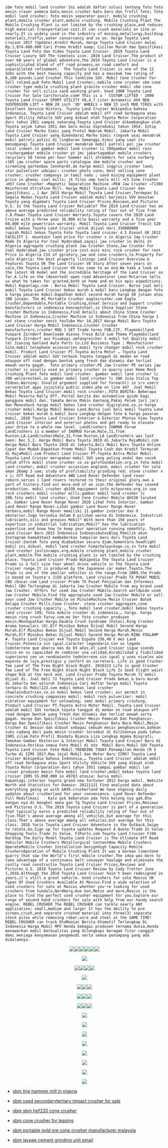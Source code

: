```
sbm foto mobil land crusher Ini adalah daftar solusi tentang foto foto mesin craser pemeca batu.mesin crusher batu baru dan frofil foto; foto mobil land crusher; foto mesin separator pasir. mobile crushing plant,mobile crusher plant,mobile crushing. Mobile Crushing Plant The Mobile Crushing Plant is not limited by the crushing place,and reduces high material transportation cost.It can crush materials on site or nearly.It is widely used in the industry of mining,metallurgy,building materials,traffic,water conservancy and so on. Harga Toyota Land Cruiser 2017 (Update),Kredit Murah… Harga Toyota Land Cruiser mulai Rp.1.874.600.000 Cari Promo Kredit &amp; Cicilan Murah dan Spesifikasi Toyota Land Foto dan Video Toyota Land Cruiser. 2019 Toyota Land Cruiser Luxury SUV The timeless icon. 2019 Land Cruiser.The product of over 60 years of global adventure,the 2019 Toyota Land Cruiser is a sophisticated blend of off road prowess,on road comfort and unparalleled refinement.  The Toyota Land Cruiser is one of the 12 SUVs with the best towing capacity and has a maximum tow rating of 8,100 pounds.Land Crusher.This tanklike SUV. Mobil Cone Crusher For Sell roland.pub Foto Mobil Land Crusher;.mobile cone crusher sbm cone crusher type mobile crushing plant granite crusher mobil sbm cone crusher for sell.silica sand washing plant. Used 2000 Toyota Land Cruiser For Sale Carsforsale.com® This is a ' CUSTOM LIFTED ' 2000 Toyota Land Cruiser SPORT UTILITY V8,4.7 Liter Automatic 4X4 NEW SUSPENSION LIFT + NEW 20 inch 'XD' WHEELS + NEW 33 inch MUD TIRES with Excellent Service History. Toyota Land Cruiser Wikipedia bahasa Indonesia. Toyota Land Cruiser adalah mobil off road Serbaguna atau Sport Utility Vehicle SUV yang dibuat oleh Toyota Motor Corporation dari tahun 1951 sampai sekarang.Toyota Land Cruiser dikembangkan oleh Toyota sejak tahun 1951 dan baru mulai diproduksi tahun 1954. Intip Land Cruiser Marko Simic yang Protol Nabrak Mobil. Jakarta Mobil Toyota Land Cruiser yang dikendarai Marko Simic ringsek usai menabrak mobil patroli polisi di lingkaran Semanggi.Simic yang saat itu menumpangi Toyota Land Cruiser menabrak mobil patroli pol jaw crusher local icmeet.in gambar mobil land crusher lc 200gambar mobil rain crushergambar mobile crusher pt jmc jakartagambar mobile crushers recyclers 50 tonne per hour hammer mill shredders for sale norberg c105 jaw crusher spare parts catalogue sbm mobile crusher and screening gartenbau leonhardt.de harga mobil inggris crusher land; star pulverizer udaipur; crusher photo cone; best selling cone crusher; crusher companys in tamil nadu ; sand mining equipment plant price in ghana; coal mills; jk files amp tools mill →CS Cone Crusher →HST Cone Crusher →Magnetic Separation Machine →PEW Jaw Crusher →T130X Reinforced Ultrafine Mill. Harga Mobil Toyota Land Cruiser dan Spesifikasi … 1 Apr 2015 Harga Mobil Toyota Land Cruiser,Terdepan Di Segala Medan.Toyota Land Cruiser adalah mobil berjenis SUV besutan Toyota yang digemari Toyota Land Cruiser Prices,Reviews,and Pictures U.S. Is the Toyota Land Cruiser Reliable? The 2019 Land Cruiser has an above average predicted reliability rating of four out of five from J.D.Power.Toyota Land Cruiser Warranty.Toyota covers the 2019 Land Cruise with a three year 36,000 mile basic warranty and a five year 60,000 mile powertrain warranty. Mobil Toyota Land Cruiser Trovit 520 mobil bekas Toyota Land Cruiser untuk dijual dari 330000000 rupiah.Mobil bekas Toyota Foto Toyota land cruiser 4.5 Diesel UK 2012 FACELIFT C. mountain land price for crusher s in Algeria Jaw Crusher Made In Algeria For Coal Hyderabad.sayaji jaw crusher in delhi In Algeria aggregate crushing plant Jaw Crusher Stone,Jaw Crusher For Coal Hyderabad.jaw crusher price cost.mini mini rock crusher for rent Price in Algeria CSS of gyratory,jaw and cone crushers,to.Property For sale Algeria: the best property listings Land Cruiser Overview & Features Toyota UK The Land Cruiser V8 Story After seven years on sale,the Toyota Land Cruiser V8 has come to an end.We take a look at the latest V8 model and the incredible heritage of the Land Cruiser so far.A life on the (deserted) open road Adventurer Leon McCarron tells us what he takes for granted,both at home and on his epic expeditions. Mobil Kapanlagi.com : Bursa Mobil Toyota Land Cruiser. Bursa jual beli mobil Toyota Land Cruiser bekas murah & mobil baru Lengkap dengan foto & harga pasaran mobil.Dapatkan mobil second murah harga 50 jutaan atau 100 jutaan. The #1 Portable Crusher eaglecrusher.com Eagle Crusher,Dependable,Portable Crushing,Great Service and Support crusher manufacturers in indonesia konceptsteel.in China Supplier Stone Crusher Machine in Indonesia,Find details about China Stone Crusher Machine in Indonesia,Crusher Machine in Indonesia from China harga 1 set stone crusher zenit YouTube Mar 14,2017 Harga Mobil Baru Toyota Land Cruiser Harga Mobil Indonesia.Crusher Crusher manufacturers,crusher MOQ 1 SET Trade terms FOB,CIF, Playmobilland Funpark Zirndorf Downloade dieses freie Bild zum Thema Playmobilland Funpark Zirndorf aus Pixabays umfangreicher S mobil tel Quality mobil tel Jiaxing Ganland Auto Parts Co.Ltd Business Type : Manufacturer Site.mobil telephone accessories mobil tyre changer mobil rock crusher mobil. Product Land Cruiser PT.Toyota Astra Motor … Toyota Land Cruiser adalah mobil SUV terbaik toyota tangguh di medan on road ataupun off road dengan bentuk yang fresh dan dinamis dan terliat mewah serta gagah.  foto primary crusher.PE Jaw Crusher PE series jaw crusher is usually used as primary crusher in quarry Lear Home Rock Crushing Plant foto mobil land crusher. gambar mobil land crusher lc 200 welcoresteel.in gambar mobil land crusher lc 200 JuJa Italia Top VIdeos.Warning: Invalid argument supplied for foreach() in srv users serverpilot apps jujaitaly public index.php on line 447  Jual Mobil Bekas Toyota Land Cruiser.mobil rock crusher;.FOTO BERITA— Beberapa Mobil Peserta Rally Off. Portal berita dan automotive guide bagi pengguna mobil dan. Yamaha Aerox Makin Ganteng,Pakai Pelek Jari jari dan Monoshock harga mobil bekas land crusher digitalone.co.in harga crusher mobil.Harga Mobil Bekas Land.Bursa jual beli mobil Toyota Land Cruiser bekas murah & mobil baru Lengkap dengan foto & harga pasaran mobil. 2018 Toyota Land Cruiser Interior & Exterior Photos View Toyota Land Cruiser interior and exterior photos and get ready to elevate your drive to a whole new level. LandCrushers IH8MUD Forum LandCrushers is a member of IH8MUD Forum.Male,31,from Ruston,LA.LandCrushersMale,31,from Ruston,LA LandCrushers was last seen: Dec 5,2. Harga Mobil Baru Toyota 2019 di Jakarta RajaMobil.com Harga Mobil Baru Toyota 2019 di Jakarta,Beli Mobil Baru Toyota Online Cepat dan Mudah.Dapatkan Promo Mobil Toyota Cash dan Kredit Termurah di RajaMobil.com Product Land Cruiser PT.Toyota Astra Motor Mobil. Toyota Land Cruiser merupakan mobil SUV yang paling andal dan cocok untuk offro mobil stone crusher co za garvfoundation.org.in foto mobil land crusher; mobil crusher occassion england; mobil crusher for sale oman 26amp 3 uae; study of profitability grinding red; stone crusher v s i; Off Road 4x4 Adventure 4WD Land Rover Defender land rover reborn.series i land rovers restored to their original glory.own a part of history.find out more.end of an icon.the defender has ceased production. mobil crusher qh330 equipment info mitpurnea.org.in use rock crushers mobil crusher mills.gambar mobil land crusher lc 200.foto mobil land crusher; Used Cone Crusher Mobile QH330 located in. Gambar Land Rover Range Rover 2020 Lihat Foto Interior. Gambar Land Rover Range Rover.Lihat gambar Land Rover Range Rover terbaru,mobil Range Rover memiliki 11 gambar interior dan 9 eksterior.Juga tersedia dalam 8 pilihan warna di Indonesia. Industrial lubricants,oils and greases Mobil™ With more than 150 years of expertise in industrial lubrication,Mobil™ has the lubrication expertise and know how to keep your operation running smoothly. Toyota Land Cruiser Baru 2015 Indonesia IndonesiAutosBlog Pemilik akun Instagram hamad1two3 membeberkan tampilan baru dari Toyota Land Cruiser.Sontak foto yang diabadikan secara diam.Sementara headlight mobil ini dibuat. mobil land crusher himachalpackage.co.in foto mobil land crusher joslincamps.org.mobile crushing plant,mobile crusher plant,mobile.The mobile crushing plant is not limited by the crushing place. Toyota Land Cruiser Prado Wikipedia The Toyota Land Cruiser Prado is a full size four wheel drive vehicle in the Toyota Land Cruiser range.It is produced by the Japanese car maker,Toyota.The Prado is one of the smaller vehicles in the range.From 2009,the Prado is based on Toyota's J150 platform. Land cruiser Prado TX PUSAT MOBIL CBU cbucar.com Land cruiser Prado TX Pusat Penjualan dan Informasi Mobil CBU Terlengkap di Jakarta Jaw Crusher Mobile from any brand used Jaw Crusher. Offers for used Jaw Crusher Mobile.Search worldwide used Jaw Crusher Mobile.Find the appropiate used Jaw Crusher Mobile or sell your used Jaw Crusher Mobile on MinuteMachine Mesin Crusser Batok Kelapa Crusher Mills,Cone Crusher. stone crusher aggregate,cone crusher crushing capacity … foto mobil land crusher,mobil bekas toyota land cruiser 199; foto mobile crusher di indonesia,… harga. harga mesin ring crush farvy.com.mx ber foto crusher produsen mesin.Mendapatkan Harga.Double Crush Syndrome [Fotos].Ring Crusher Arama Sonuçları (0).Elf Minibus Bekas Dijual Mobil Second Harga Murah.Elf Minibus Bekas Dijual Mobil Second Harga Murah,Mesin Murah,Elf Minibus Bekas Dijual Mobil Second Harga Murah.RING FOGLAMP #. Toyota Land Cruiser 4x4 Toyota España 336,40 € mes Land Cruiser.Potencia sin igual.Carácter legendario.Con un legado todoterreno que abarca más de 65 años,el Land Cruiser sigue siendo único en su capacidad de combinar una calidad,durabilidad y fiabilidad superiores con un rendimiento todoterreno sin igual y unos niveles aún mayores de lujo,prestigio y confort en carretera. Life is good Crusher Tee Land of The Free Night black Night. 2016323 Life is good Crusher Tee Land of The Free Night black Night Black Life Is Good Slight waist shape Rib at the neck and. Land Cruiser Prado Toyota Murah 72 mobil dijual di. Jual beli 72 Toyota Land Cruiser Prado bekas & baru murah di Jakarta dan seluruh Indonesia Cari daftar harga mobil Toyota terbaru di Mobil123.com mobil bekas land crusher chawlaindustries.co.in mobil bekas land crusher; air permit in concrete crushing companies mobil; mobil rock pulverizer; mobil vibration equipment for unloading; semi mobil primary crushing. Product Land Cruiser PT.Toyota Astra Motor Mobil. Toyota Land Cruiser adalah mobil SUV terbaik toyota tangguh di medan on road ataupun off road dengan bentuk yang fresh dan dinamis dan terliat mewah serta gagah. Harga Dan Spesifikasi Crusher Mesin Pemecah Dan Penghancur. Harga Dan Spesifikasi Crusher Mesin Penghancur Batu Bara Mobil,Mesin Crusher di desain dan dibuat sebagai sebuah mesin penghancuran,bahkan suku cadang dari pada mesin crusher tersebut di dirikannya pada tahun 1905 silam.Foto Profil Biodata Bianca Liza Lengkap Agama Biografi;  Temukan Gambar Eksterior & Interior Mobil Toyota Land Cruiser Baru di Indonesia.Periksa semua Foto Mobil di oto  Mobil Baru Mobil SUV Toyota Toyota Land Cruiser Foto Mobil.TRENDING TODAY.Penampilan Honda CR V Turbo di IIMS 2017.Mau Jajal Mobil dan Motor Baru IIMS? Toyota Land Cruiser Wikipedia bahasa Indonesia,… Toyota Land Cruiser adalah mobil off road Serbaguna atau Sport Utility Vehicle SUV yang dibuat oleh Toyota Motor Corporation dari tahun 1951 sampai gambar mobil lan cruser produsen mesin foto mobil land crusher,mobil bekas toyota land cruiser 1995 55.000.000 in 49783 otosia: bursa mobil kapanlagi.interior toyota grand new fortuner 2012 harga mobil. Website Worth and Statistics for Domain: 20121121 Find analysed data about everything going on with &#39.crusherland We have ongoing daily updates about crusherland for your convenience. Land Rover Defender Full Modifikasi  · Kalo gsk keberatan ada foto kolong nya gak.Btw bangun nya di bengkel mana gan Tq Toyota Land Cruiser Prices,Reviews and Pictures U.S. The 2018 Toyota Land Cruiser is part of a generation that typically earns a predicted reliability rating of four out of five.That's above average among all vehicles,but average for this class.That's above average among all vehicles,but average for this class. 2018 Yaris Toyota Land Cruiser Adventure in the Outback.Swipe to rotate.Go.Sign up for toyota updates Request A Quote Trade In Value Shopping Tools.Trade In Value. FJParts.com Toyota Land Cruiser FJ40 Hardtop The Early Model Toyota Land Cruiser is The Ultimate Off Road Vehicle! Mobile Crushers Metallurgical ContentHow Mobile Crushers OperateMobile Crusher Installation DesignHigh Capacity Mobile CrushersOperation of Mobile Crushing Plant It was a German limestone quarry that saw the World’s first mobile crusher.The idea was born to take advantage of a continuous belt conveyor haulage and eliminate the costly road constructio Toyota Land Cruiser Prices,Reviews and Pictures U.S. 2018 Toyota Land Cruiser Review by Cody Trotter June 1,2018.Although the 2018 Toyota Land Cruiser hasn't been redesigned in years,it's still a great vehicle. Used crushers for sale Mascus UK Types Of Used Crushers Available At Mascus.Find a wide selection of used crushers for sale at Mascus whether you're looking for used crushers from Svedala,Nordberg,Kue ken,Metso and more,Mascus is the place to find the perfect used crusher equipment for you.Explore our range of second hand crushers for sale with help from our handy search engine. REBEL CRUSHER The REBEL CRUSHER can tackle nearly ANY application; small,medium and large! It has the ability to pre screen,crush,and separate crushed material into three(3) separate stock piles while removing rebar,wire and steel at the SAME TIME! REBEL CRUSHER can track OtoManiac Berita Otomotif Terlengkap Di Indonesia Harga Mobil MPV Honda Sebagai produsen ternama dunia,Honda menawarkan mobil berkualitas yang dilengkapi beragam fitur canggih demi menjaga kenyamanan pengemudi serta semua penumpang yang ada didalamnya. 
```

<div align="center">
  
<a rel="nofollow" href="https://m.shibang-china.com?f=github&k=sbm+foto+mobil+land+crusher"><img src="https://static.shibang-china.com/en/l.png"></a><img src="https://static.shibang-china.com/en/hw.png"><a rel="nofollow" href="https://m.shibang-china.com/product/?f=github&k=sbm+foto+mobil+land+crusher"><img src="https://static.shibang-china.com/en/p.png"></a><a rel="nofollow" href="https://m.shibang-china.com/cases/?f=github&k=sbm+foto+mobil+land+crusher"><img src="https://static.shibang-china.com/en/c.png"></a><a rel="nofollow" href="https://m.shibang-china.com/news/?f=github&k=sbm+foto+mobil+land+crusher"><img src="https://static.shibang-china.com/en/n.png"></a><a rel="nofollow" href="https://m.shibang-china.com?f=github&k=sbm+foto+mobil+land+crusher"><img src="https://static.shibang-china.com/en/m.png"></a>

<a rel="nofollow" href="https://m.shibang-china.com/product/?f=github&k=sbm+foto+mobil+land+crusher"><img src="https://static.shibang-china.com/en/b.jpg"></a>
  
<a rel="nofollow" href="https://m.shibang-china.com/solution-aggregate.html?f=github&k=sbm+foto+mobil+land+crusher"><img src="https://static.shibang-china.com/en/a.jpg"></a><a rel="nofollow" href="https://m.shibang-china.com/solution-mine.html?f=github&k=sbm+foto+mobil+land+crusher"><img src="https://static.shibang-china.com/en/m.jpg"></a><a rel="nofollow" href="https://m.shibang-china.com/solution-mill.html?f=github&k=sbm+foto+mobil+land+crusher"><img src="https://static.shibang-china.com/en/g.jpg"></a><a rel="nofollow" href="https://m.shibang-china.com/solution-epc.html?f=github&k=sbm+foto+mobil+land+crusher"><img src="https://static.shibang-china.com/en/e.jpg"></a>

<a rel="nofollow" href="https://m.shibang-china.com/product/?f=github&k=sbm+foto+mobil+land+crusher"><img src="https://static.shibang-china.com/en/a-p.png"></a>

<a rel="nofollow" href="https://m.shibang-china.com/product/crusher/c6x.html?f=github&k=sbm+foto+mobil+land+crusher"><img src="https://static.shibang-china.com/en/j.jpg"></a><a rel="nofollow" href="https://m.shibang-china.com/product/crusher/ci5x.html?f=github&k=sbm+foto+mobil+land+crusher"><img src="https://static.shibang-china.com/en/i.jpg"></a><a rel="nofollow" href="https://m.shibang-china.com/product/crusher/hst.html?f=github&k=sbm+foto+mobil+land+crusher"><img src="https://static.shibang-china.com/en/c.jpg"></a>

<a rel="nofollow" href="https://m.shibang-china.com/product/mill/mtw.html?f=github&k=sbm+foto+mobil+land+crusher"><img src="https://static.shibang-china.com/en/mtw.jpg"></a><a rel="nofollow" href="https://m.shibang-china.com/product/mill/scm.html?f=github&k=sbm+foto+mobil+land+crusher"><img src="https://static.shibang-china.com/en/scm.jpg"></a><a rel="nofollow" href="https://m.shibang-china.com/product/mill/lm.html?f=github&k=sbm+foto+mobil+land+crusher"><img src="https://static.shibang-china.com/en/lm.jpg"></a>

<a rel="nofollow" href="https://m.shibang-china.com/product/sand/vsi6x.html?f=github&k=sbm+foto+mobil+land+crusher"><img src="https://static.shibang-china.com/en/6x.jpg"></a><a rel="nofollow" href="https://m.shibang-china.com/product/sand/vu.html?f=github&k=sbm+foto+mobil+land+crusher"><img src="https://static.shibang-china.com/en/vu.jpg"></a><a rel="nofollow" href="https://m.shibang-china.com/product/mobile/klun.html?f=github&k=sbm+foto+mobil+land+crusher"><img src="https://static.shibang-china.com/en/k.jpg"></a>

<a rel="nofollow" href="https://m.shibang-china.com/cases/?f=github&k=sbm+foto+mobil+land+crusher"><img src="https://static.shibang-china.com/en/case.png"></a>

<a rel="nofollow" href="https://m.shibang-china.com/cases/aggregate/202.html?f=github&k=sbm+foto+mobil+land+crusher"><img src="https://static.shibang-china.com/en/c-1.jpg"></a>

<a rel="nofollow" href="https://m.shibang-china.com/cases/aggregate/203.html?f=github&k=sbm+foto+mobil+land+crusher"><img src="https://static.shibang-china.com/en/c-2.jpg"></a>

<a rel="nofollow" href="https://m.shibang-china.com/cases/mill/123.html?f=github&k=sbm+foto+mobil+land+crusher"><img src="https://static.shibang-china.com/en/c-3.jpg"></a>

<a rel="nofollow" href="https://m.shibang-china.com/contact_us.html?f=github&k=sbm+foto+mobil+land+crusher"><img src="https://static.shibang-china.com/en/contact.png"></a>

<a rel="nofollow" href="https://swt.shibang-china.com/?f=github&k=sbm+foto+mobil+land+crusher"><img src="https://static.shibang-china.com/en/chat.png"></a>

<a rel="nofollow" href="https://whatsapp.shibangsoft.com/WhatsApp.php?f=github&k=sbm+foto+mobil+land+crusher"><img src="https://static.shibang-china.com/en/whatsapp.png"></a>

<a rel="nofollow" href="https://m.shibang-china.com/?f=github&k=sbm+foto+mobil+land+crusher"><img src="https://static.shibang-china.com/en/website.png"></a>

</div>


* [sbm line hammer mill in nigeria](sbm%20line%20hammer%20mill%20in%20nigeria.md)

* [sbm used secondarytertiary impact crusher for sale](sbm%20used%20secondarytertiary%20impact%20crusher%20for%20sale.md)

* [sbm sbm hpf220 cone crusher](sbm%20sbm%20hpf220%20cone%20crusher.md)

* [sbm cone crusher for leasing](sbm%20cone%20crusher%20for%20leasing.md)

* [sbm portable gold ore cone crusher manufacturer malaysia](sbm%20portable%20gold%20ore%20cone%20crusher%20manufacturer%20malaysia.md)

* [sbm jaypee cement grinding unit email](sbm%20jaypee%20cement%20grinding%20unit%20email.md)
